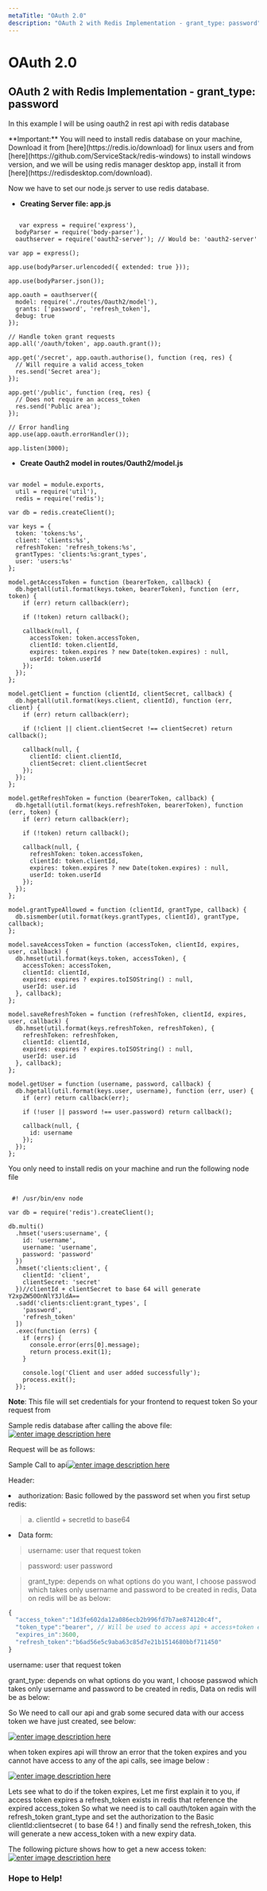 ```yaml
---
metaTitle: "OAuth 2.0"
description: "OAuth 2 with Redis Implementation - grant_type: password"
---
```


# OAuth 2.0




## OAuth 2 with Redis Implementation - grant_type: password


In this example I will be using oauth2 in rest api with redis database

> 
<p>**Important:** You will need to install redis database on your machine,
Download it from [here](https://redis.io/download) for linux users and from [here](https://github.com/ServiceStack/redis-windows)  to install
windows version, and we will be using redis manager desktop app,
install it  from [here](https://redisdesktop.com/download).</p>


Now we have to set our node.js server to use redis database.

- **Creating Server file: app.js**

```

   var express = require('express'),
  bodyParser = require('body-parser'),
  oauthserver = require('oauth2-server'); // Would be: 'oauth2-server'

var app = express();

app.use(bodyParser.urlencoded({ extended: true }));

app.use(bodyParser.json());

app.oauth = oauthserver({
  model: require('./routes/Oauth2/model'),
  grants: ['password', 'refresh_token'],
  debug: true
});

// Handle token grant requests
app.all('/oauth/token', app.oauth.grant());

app.get('/secret', app.oauth.authorise(), function (req, res) {
  // Will require a valid access_token
  res.send('Secret area');
});

app.get('/public', function (req, res) {
  // Does not require an access_token
  res.send('Public area');
});

// Error handling
app.use(app.oauth.errorHandler());

app.listen(3000);

```


- **Create Oauth2 model in routes/Oauth2/model.js**

```

var model = module.exports,
  util = require('util'),
  redis = require('redis');

var db = redis.createClient();

var keys = {
  token: 'tokens:%s',
  client: 'clients:%s',
  refreshToken: 'refresh_tokens:%s',
  grantTypes: 'clients:%s:grant_types',
  user: 'users:%s'
};

model.getAccessToken = function (bearerToken, callback) {
  db.hgetall(util.format(keys.token, bearerToken), function (err, token) {
    if (err) return callback(err);

    if (!token) return callback();

    callback(null, {
      accessToken: token.accessToken,
      clientId: token.clientId,
      expires: token.expires ? new Date(token.expires) : null,
      userId: token.userId
    });
  });
};

model.getClient = function (clientId, clientSecret, callback) {
  db.hgetall(util.format(keys.client, clientId), function (err, client) {
    if (err) return callback(err);

    if (!client || client.clientSecret !== clientSecret) return callback();

    callback(null, {
      clientId: client.clientId,
      clientSecret: client.clientSecret
    });
  });
};

model.getRefreshToken = function (bearerToken, callback) {
  db.hgetall(util.format(keys.refreshToken, bearerToken), function (err, token) {
    if (err) return callback(err);

    if (!token) return callback();

    callback(null, {
      refreshToken: token.accessToken,
      clientId: token.clientId,
      expires: token.expires ? new Date(token.expires) : null,
      userId: token.userId
    });
  });
};

model.grantTypeAllowed = function (clientId, grantType, callback) {
  db.sismember(util.format(keys.grantTypes, clientId), grantType, callback);
};

model.saveAccessToken = function (accessToken, clientId, expires, user, callback) {
  db.hmset(util.format(keys.token, accessToken), {
    accessToken: accessToken,
    clientId: clientId,
    expires: expires ? expires.toISOString() : null,
    userId: user.id
  }, callback);
};

model.saveRefreshToken = function (refreshToken, clientId, expires, user, callback) {
  db.hmset(util.format(keys.refreshToken, refreshToken), {
    refreshToken: refreshToken,
    clientId: clientId,
    expires: expires ? expires.toISOString() : null,
    userId: user.id
  }, callback);
};

model.getUser = function (username, password, callback) {
  db.hgetall(util.format(keys.user, username), function (err, user) {
    if (err) return callback(err);

    if (!user || password !== user.password) return callback();

    callback(null, {
      id: username
    });
  });
};

```

You only need to install redis on your machine and run the following node file

```

 #! /usr/bin/env node

var db = require('redis').createClient();

db.multi()
  .hmset('users:username', {
    id: 'username',
    username: 'username',
    password: 'password'
  })
  .hmset('clients:client', {
    clientId: 'client', 
    clientSecret: 'secret'
  })//clientId + clientSecret to base 64 will generate Y2xpZW50OnNlY3JldA==
  .sadd('clients:client:grant_types', [
    'password',
    'refresh_token'
  ])
  .exec(function (errs) {
    if (errs) {
      console.error(errs[0].message);
      return process.exit(1);
    }

    console.log('Client and user added successfully');
    process.exit();
  });

```

**Note**: This file will set credentials for your frontend to request token So your request from

Sample redis database after calling the above file:
[<img src="https://i.stack.imgur.com/8kn1X.png" alt="enter image description here" />](https://i.stack.imgur.com/8kn1X.png)

Request will be as follows:

Sample Call to api[<img src="https://i.stack.imgur.com/D7TCi.png" alt="enter image description here" />](https://i.stack.imgur.com/D7TCi.png)

Header:

<li>
authorization: Basic followed by the password set when you first setup redis:
<blockquote>
a. clientId + secretId to base64
</blockquote>
</li>
<li>
Data form:
<blockquote>
username: user that request token
</blockquote>
<blockquote>
password: user password
</blockquote>
<blockquote>
grant_type: depends on what options do you want, I choose passwod which takes only username and password to be created in redis, Data on redis will be as below:
</blockquote>

```js
{
  "access_token":"1d3fe602da12a086ecb2b996fd7b7ae874120c4f",
  "token_type":"bearer", // Will be used to access api + access+token e.g. bearer 1d3fe602da12a086ecb2b996fd7b7ae874120c4f
  "expires_in":3600,
  "refresh_token":"b6ad56e5c9aba63c85d7e21b1514680bbf711450"
}

```


</li>

> 
username: user that request token


> 
grant_type: depends on what options do you want, I choose passwod which takes only username and password to be created in redis, Data on redis will be as below:


So We need to call our api and grab some secured data with our access token we have just created, see below:

[<img src="https://i.stack.imgur.com/5C93O.png" alt="enter image description here" />](https://i.stack.imgur.com/5C93O.png)

when token expires api will throw an error that the token expires and you cannot have access to any of the api calls, see image below :

[<img src="https://i.stack.imgur.com/ijnIf.png" alt="enter image description here" />](https://i.stack.imgur.com/ijnIf.png)

> 
<p>Lets see what to do if the token expires, Let me first explain it to
you, if access token expires a refresh_token exists in redis that
reference the expired access_token So what we need is to call
oauth/token again with the refresh_token grant_type and set the
authorization to the Basic clientId:clientsecret ( to base 64 ! ) and
finally send the refresh_token, this will generate a new access_token
with a new expiry data.</p>


The following picture shows how to get a new access token:
[<img src="https://i.stack.imgur.com/mECkH.png" alt="enter image description here" />](https://i.stack.imgur.com/mECkH.png)

### Hope to Help!

